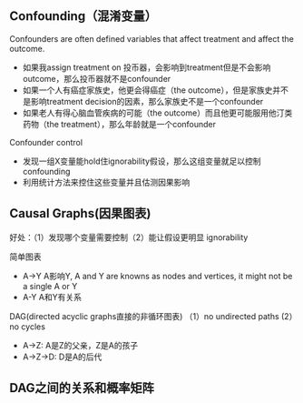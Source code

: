 ## Confounding（混淆变量）
Confounders are often defined variables that affect treatment and affect the outcome.
- 如果我assign treatment on 投币器，会影响到treatment但是不会影响outcome，那么投币器就不是confounder
- 如果一个人有癌症家族史，他更会得癌症（the outcome），但是家族史并不是影响treatment decision的因素，那么家族史不是一个confounder
- 如果老人有得心脑血管疾病的可能（the outcome）而且他更可能服用他汀类药物（the treatment），那么年龄就是一个confounder

Confounder control
- 发现一组X变量能hold住ignorability假设，那么这组变量就足以控制confounding
- 利用统计方法来控住这些变量并且估测因果影响

## Causal Graphs(因果图表)
好处：（1）发现哪个变量需要控制（2）能让假设更明显 ignorability

简单图表
- A->Y A影响Y, A and Y are knowns as nodes and vertices, it might not be a single A or Y
- A-Y A和Y有关系

DAG(directed acyclic graphs直接的非循环图表)
（1）no undirected paths (2）no cycles

- A->Z: A是Z的父亲，Z是A的孩子
- A->Z->D: D是A的后代

## DAG之间的关系和概率矩阵
